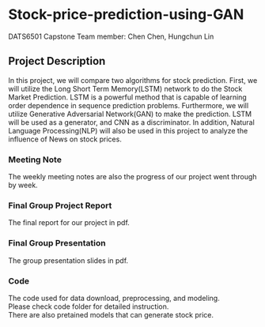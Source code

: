# Stock-price-prediction-using-GAN
DATS6501 Capstone
Team member: Chen Chen, Hungchun Lin

## Project Description
 In this project, we will compare two algorithms for stock prediction. First, we will utilize the Long Short Term Memory(LSTM) network to do the Stock Market Prediction. LSTM is a powerful method that is capable of learning order dependence in sequence prediction problems. Furthermore, we will utilize Generative Adversarial Network(GAN) to make the prediction. LSTM will be used as a generator, and CNN as a discriminator. In addition, Natural Language Processing(NLP) will also be used in this project to analyze the influence of News on stock prices. 

### Meeting Note
The weekly meeting notes are also the progress of our project went through by week.

### Final Group Project Report
The final report for our project in pdf.

### Final Group Presentation
The group presentation slides in pdf.  

### Code
The code used for data download, preprocessing, and modeling.   
Please check code folder for detailed instruction.   
There are also pretained models that can generate stock price.   

